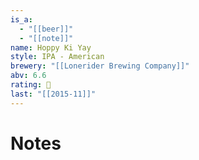 ```yaml
---
is_a:
  - "[[beer]]"
  - "[[note]]"
name: Hoppy Ki Yay
style: IPA - American
brewery: "[[Lonerider Brewing Company]]"
abv: 6.6
rating: 🤞
last: "[[2015-11]]"
---
```

# Notes

